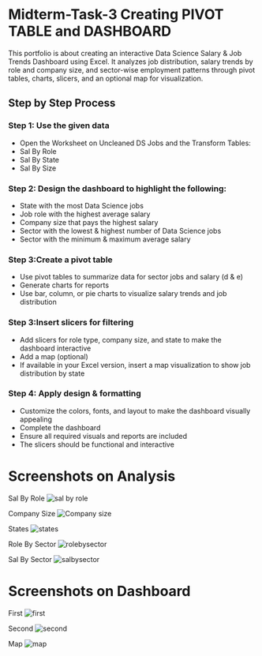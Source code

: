# Midterm-Task-3 Creating PIVOT TABLE and DASHBOARD

This portfolio is about creating an interactive Data Science Salary & Job Trends Dashboard using Excel. It analyzes job distribution, salary trends by role and company size, and sector-wise employment patterns through pivot tables, charts, slicers, and an optional map for visualization.


## Step by Step Process 

### Step 1: Use the given data
- Open the Worksheet on Uncleaned DS Jobs and the Transform Tables:
- Sal By Role
- Sal By State
- Sal By Size
### Step 2: Design the dashboard to highlight the following:
- State with the most Data Science jobs
- Job role with the highest average salary
- Company size that pays the highest salary
- Sector with the lowest & highest number of Data Science jobs
- Sector with the minimum & maximum average salary
### Step 3:Create a pivot table
- Use pivot tables to summarize data for sector jobs and salary (d & e)
- Generate charts for reports
- Use bar, column, or pie charts to visualize salary trends and job distribution
### Step 3:Insert slicers for filtering
- Add slicers for role type, company size, and state to make the dashboard interactive
- Add a map (optional)
- If available in your Excel version, insert a map visualization to show job distribution by state
### Step 4: Apply design & formatting
- Customize the colors, fonts, and layout to make the dashboard visually appealing
- Complete the dashboard
- Ensure all required visuals and reports are included
- The slicers should be functional and interactive


# Screenshots on Analysis

Sal By Role ![sal by role](https://github.com/user-attachments/assets/cbe554b7-90ca-40ed-baf1-1bd5b963aed5)

Company Size ![Company size](https://github.com/user-attachments/assets/ad0802fd-b120-46fa-ae91-9f4fe01707a6)

States ![states](https://github.com/user-attachments/assets/9fcb6ad4-315b-407f-a3fa-ce4fd24221be)

Role By Sector ![rolebysector](https://github.com/user-attachments/assets/209c5e4a-08fc-41b7-aaa7-e03de0945ed4)

Sal By Sector ![salbysector](https://github.com/user-attachments/assets/06be3e12-58e0-42cc-bc9b-27c5e456b463)

# Screenshots on Dashboard


First ![first](https://github.com/user-attachments/assets/31302894-ddab-4d92-8ecd-4fa0590f9379)

Second ![second](https://github.com/user-attachments/assets/bb6e4e57-37f5-405d-9e71-64a6051b0af4)

Map ![map](https://github.com/user-attachments/assets/12175aae-10ec-4207-a7f0-a242d00b67e3)
